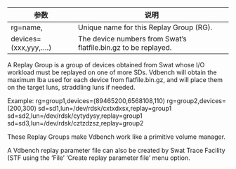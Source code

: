 | 参数                 | 说明                                                         |
| -------------------- | ------------------------------------------------------------ |
| rg=name,             | Unique name for this Replay Group (RG).                      |
| devices=(xxx,yyy,….) | The device numbers from Swat’s flatfile.bin.gz to be replayed. |

A Replay Group is a group of devices obtained from Swat whose I/O workload must be replayed on one of more SDs. Vdbench will obtain the maximum lba used for each device from flatfile.bin.gz, and will place them on the target luns, straddling luns if needed.

 

Example: rg=group1,devices=(89465200,6568108,110) rg=group2,devices=(200,300) sd=sd1,lun=/dev/rdsk/cxtxdxsx,replay=group1 sd=sd2,lun=/dev/rdsk/cytydysy,replay=group1 sd=sd3,lun=/dev/rdsk/cztzdzsz,replay=group2

 

These Replay Groups make Vdbench work like a primitive volume manager.

 

A Vdbench replay parameter file can also be created by Swat Trace Facility (STF using the ‘File’ ‘Create replay parameter file’ menu option.